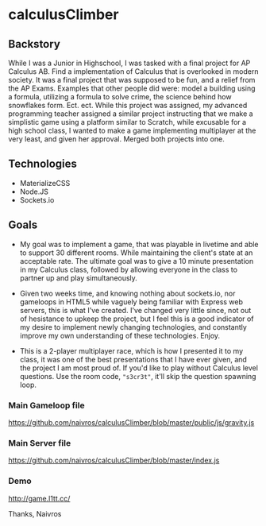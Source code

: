 # calculusClimber


## Backstory 
While I was a Junior in Highschool, I was tasked with a final project for AP Calculus AB. Find a implementation of Calculus that is overlooked in modern society. It was a final project that was supposed to be fun, and a relief from the AP Exams. Examples that other people did were: model a building using a formula, utilizing a formula to solve crime, the science behind how snowflakes form. Ect. ect. While this project was assigned, my advanced programming teacher assigned a similar project instructing that we make a simplistic game using a platform similar to Scratch, while excusable for a high school class, I wanted to make a game implementing multiplayer at the very least, and given her approval. Merged both projects into one.

## Technologies
 - MaterializeCSS
 - Node.JS
 - Sockets.io
 
## Goals
 - My goal was to implement a game, that was playable in livetime and able to support 30 different rooms. While maintaining the client's state at an acceptable rate. The ultimate goal was to give a 10 minute presentation in my Calculus class, followed by allowing everyone in the class to partner up and play simultaneously. 
 
 - Given two weeks time, and knowing nothing about sockets.io, nor gameloops in HTML5 while vaguely being familiar with Express web servers, this is what I've created. I've changed very little since, not out of hesistance to upkeep the project, but I feel this is a good indicator of my desire to implement newly changing technologies, and constantly improve my own understanding of these technologies. Enjoy. 

- This is a 2-player multiplayer race, which is how I presented it to my class, it was one of the best presentations that I have ever given, and the project I am most proud of. If you'd like to play without Calculus level questions. Use the room code, `"s3cr3t"`, it'll skip the question spawning loop. 

### Main Gameloop file 
https://github.com/naivros/calculusClimber/blob/master/public/js/gravity.js
### Main Server file
https://github.com/naivros/calculusClimber/blob/master/index.js
### Demo
http://game.l1tt.cc/ 

Thanks,
Naivros 

